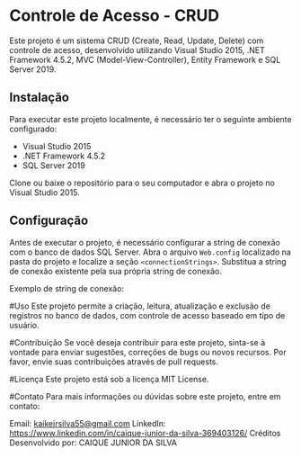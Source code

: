 # Controle de Acesso - CRUD

Este projeto é um sistema CRUD (Create, Read, Update, Delete) com controle de acesso, desenvolvido utilizando Visual Studio 2015, .NET Framework 4.5.2, MVC (Model-View-Controller), Entity Framework e SQL Server 2019.

## Instalação

Para executar este projeto localmente, é necessário ter o seguinte ambiente configurado:

- Visual Studio 2015
- .NET Framework 4.5.2
- SQL Server 2019

Clone ou baixe o repositório para o seu computador e abra o projeto no Visual Studio 2015.

## Configuração

Antes de executar o projeto, é necessário configurar a string de conexão com o banco de dados SQL Server. Abra o arquivo `Web.config` localizado na pasta do projeto e localize a seção `<connectionStrings>`. Substitua a string de conexão existente pela sua própria string de conexão.

Exemplo de string de conexão:

<add name="ControleContext" connectionString="Data Source=NomeDoServidor;Initial Catalog=NomeDoBanco;Integrated Security=True" providerName="System.Data.SqlClient" />

#Uso
Este projeto permite a criação, leitura, atualização e exclusão de registros no banco de dados, com controle de acesso baseado em tipo de usuário.

#Contribuição
Se você deseja contribuir para este projeto, sinta-se à vontade para enviar sugestões, correções de bugs ou novos recursos. Por favor, envie suas contribuições através de pull requests.

#Licença
Este projeto está sob a licença MIT License.

#Contato
Para mais informações ou dúvidas sobre este projeto, entre em contato:

Email: kaikejrsilva55@gmail.com
LinkedIn: https://www.linkedin.com/in/caique-junior-da-silva-369403126/
Créditos
Desenvolvido por: CAIQUE JUNIOR DA SILVA
